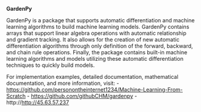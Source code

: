 **GardenPy**

GardenPy is a package that supports automatic differentiation and machine learning algorithms to build machine learning
models.
GardenPy contains arrays that support linear algebra operations with automatic relationship and gradient tracking.
It also allows for the creation of new automatic differentiation algorithms through only definition of the forward,
backward, and chain rule operations.
Finally, the package contains built-in machine learning algorithms and models utilizing these automatic differentiation
techniques to quickly build models.

For implementation examples, detailed documentation, mathematical documentation, and more information, visit:
    - https://github.com/personontheinternet1234/Machine-Learning-From-Scratch
    - https://github.com/githubCHM/gardenpy
    - http://http://45.63.57.237
